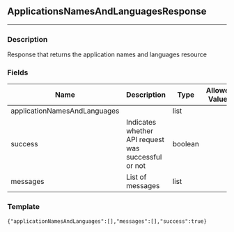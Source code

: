 ## ApplicationsNamesAndLanguagesResponse
---
### Description
Response that returns the application names and languages resource
### Fields
| Name | Description | Type | Allowed Values | Required |
| ---- | ----------- | ---- | -------------- | -------- |
| applicationNamesAndLanguages |  | list |  | false |
| success | Indicates whether API request was successful or not | boolean |  | false |
| messages | List of messages | list |  | false |
### Template
```
{"applicationNamesAndLanguages":[],"messages":[],"success":true}
```
